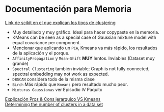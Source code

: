 # Documentación para Memoria 
[Link de scikit en el que explican los tipos de clustering](https://scikit-learn.org/stable/modules/clustering.html)
* Muy detallado y muy gráfico. Ideal para hacer copypaste en la memoria.  
* KMeans can be seen as a special case of Gaussian mixture model with equal covariance per component.
* Mencionar que aplicando un `PCA`, Kmeans va más rápido, los resultados de la aplicación y el porque.  
* `AffinityPropagation` y `Mean-Shift` **MUY** lentos. Inviables (Dataset muy grande) 
* `Spectral Clustering` también inviable; Graph is not fully connected, spectral embedding may not work as expected.   
* `DBSCAN` considera todo de la misma clase  
* `Birch` Más rápido que `Kmeans` pero resultado mucho peor. 
* `Mixturas Gaussianas` ver Episodio IV Paquito  

[Explicación Pros & Cons jerarquico VS Kmeans](https://www.quora.com/What-are-the-pros-and-cons-of-k-means-vs-hierarchical-clustering)  
[Determining the number of clusters in a data set](https://en.wikipedia.org/wiki/Determining_the_number_of_clusters_in_a_data_set)  
